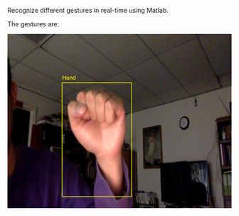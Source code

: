 Recognize different gestures in real-time using Matlab.

The gestures are:

![Fist](https://raw.githubusercontent.com/Ethanator/RealTimeHandGestureRecognition/master/images/Fist.png "Fist")
